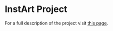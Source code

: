 # InstArt Project

For a full description of the project visit [this page](http://www.mci.supsi.ch/senseable-art/instart).